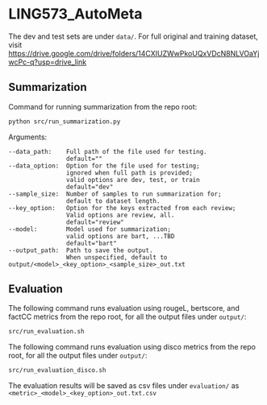 # LING573_AutoMeta
The dev and test sets are under `data/`.
For full original and training dataset, visit https://drive.google.com/drive/folders/14CXIUZWwPkoUQxVDcN8NLVOaYjwcPc-q?usp=drive_link

## Summarization
Command for running summarization from the repo root:
```bash
python src/run_summarization.py
```
Arguments:
```
--data_path:    Full path of the file used for testing.
                default=""
--data_option:  Option for the file used for testing;
                ignored when full path is provided;
                valid options are dev, test, or train
                default="dev"
--sample_size:  Number of samples to run summarization for;
                default to dataset length.
--key_option:   Option for the keys extracted from each review;
                Valid options are review, all.
                default="review"
--model:        Model used for summarization;
                valid options are bart, ...TBD
                default="bart"
--output_path:  Path to save the output.
                When unspecified, default to output/<model>_<key_option>_<sample_size>_out.txt
```

## Evaluation
The following command runs evaluation using rougeL, bertscore, and factCC metrics from the repo root, for all the output files under `output/`:
```bash
src/run_evaluation.sh
```

The following command runs evaluation using disco metrics from the repo root, for all the output files under `output/`:
```bash
src/run_evaluation_disco.sh
```

The evaluation results will be saved as csv files under `evaluation/` as `<metric>_<model>_<key_option>_out.txt.csv`

